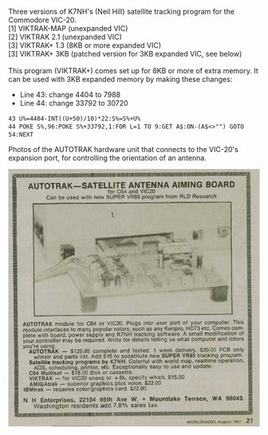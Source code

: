 Three versions of K7NH's (Neil Hill) satellite tracking program for the Commodore VIC-20.<br>
[1] VIKTRAK-MAP (unexpanded VIC)<br>
[2] VIKTRAK 2.1 (unexpanded VIC)<br>
[3] VIKTRAK+ 1.3 (8KB or more expanded VIC)<br>
[3] VIKTRAK+ 3KB (patched version for 3KB expanded VIC, see below)<br>
<br>
This program (VIKTRAK+) comes set up for 8KB or more of extra memory. It can be used with 3KB expanded memory by making these changes:<br>
- Line 43: change 4404 to 7988
- Line 44: change 33792 to 30720

```
43 U%=4404-INT((U+50)/10)*22:S%=S%+U%
44 POKE S%,96:POKE S%+33792,1:FOR L=1 TO 9:GET A$:ON-(A$<>"") GOTO 54:NEXT
```

Photos of the AUTOTRAK hardware unit that connects to the VIC-20's expansion port, for controlling the orientation of an antenna.<br>

![World Radio, Aug 1987](WorldRadio_Aug_1987.png)
